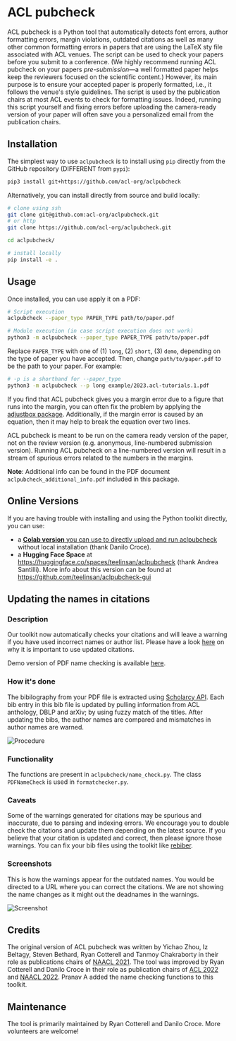 # ACL pubcheck
ACL pubcheck is a Python tool that automatically detects font errors, author formatting errors, margin violations, outdated citations as well as many other common formatting errors in papers that are using the LaTeX sty file associated with ACL venues. The script can be used to check your papers before you submit to a conference. (We highly recommend running ACL pubcheck on your papers *pre-submission*&mdash;a well formatted paper helps keep the reviewers focused on the scientific content.) However, its main purpose is to ensure your accepted paper is properly formatted, i.e., it follows the venue's style guidelines. The script is used by the publication chairs at most ACL events to check for formatting issues. Indeed, running this script yourself and fixing errors before uploading the camera-ready version of your paper will often save you a personalized email from the publication chairs.

## Installation

The simplest way to use `aclpubcheck` is to install using `pip` directly from the GitHub repository (DIFFERENT from `pypi`):

```bash
pip3 install git+https://github.com/acl-org/aclpubcheck
```

Alternatively, you can install directly from source and build locally:
```bash
# clone using ssh
git clone git@github.com:acl-org/aclpubcheck.git
# or http
git clone https://github.com/acl-org/aclpubcheck.git

cd aclpubcheck/

# install locally
pip install -e .
```

## Usage

Once installed, you can use apply it on a PDF:

```bash
# Script execution
aclpubcheck --paper_type PAPER_TYPE path/to/paper.pdf

# Module execution (in case script execution does not work)
python3 -m aclpubcheck --paper_type PAPER_TYPE path/to/paper.pdf
```

Replace `PAPER_TYPE` with one of (1) `long`, (2) `short`, (3) `demo`, depending on the type of paper you have accepted. Then, change `path/to/paper.pdf` to be the path to your paper. For example:

```bash
# -p is a shorthand for --paper_type
python3 -m aclpubcheck --p long example/2023.acl-tutorials.1.pdf
```

If you find that ACL pubcheck gives you a margin error due to a figure that runs into the margin, you can often fix the problem by applying the [adjustbox package](https://ctan.org/pkg/adjustbox?lang=en). Additionally, if the margin error is caused by an equation, then it may help to break the equation over two lines.

ACL pubcheck is meant to be run on the camera ready version of the paper, not on the review version (e.g. anonymous, line-numbered submission version). Running ACL pubcheck on a line-numbered version will result in a stream of spurious errors related to the numbers in the margins.

**Note**: Additional info can be found in the PDF document ``aclpubcheck_additional_info.pdf`` included in this package.

## Online Versions 

If you are having trouble with installing and using the Python toolkit directly, you can use:
- a [**Colab version** you can use to directly upload and run aclpubcheck](https://colab.research.google.com/github/acl-org/aclpubcheck/blob/main/aclpubcheck_online.ipynb) without local installation (thank Danilo Croce).
- a **Hugging Face Space** at https://huggingface.co/spaces/teelinsan/aclpubcheck (thank Andrea Santilli). More info about this version can be found at https://github.com/teelinsan/aclpubcheck-gui

## Updating the names in citations

### Description

Our toolkit now automatically checks your citations and will leave a warning if you have used incorrect names or author list. Please have a look [here](https://2021.naacl.org/blog/name-change-procedure/) on why it is important to use updated citations.

Demo version of PDF name checking is available [here](https://pdf-name-change-checking.herokuapp.com/).

### How it's done

The bibilography from your PDF file is extracted using [Scholarcy API](https://ref.scholarcy.com/api/). Each bib entry in this bib file is updated by pulling information from ACL anthology, DBLP and arXiv; by using fuzzy match of the titles. After updating the bibs, the author names are compared and mismatches in author names are warned.

![Procedure](pdf_image.png)

### Functionality

The functions are present in `aclpubcheck/name_check.py`. The class `PDFNameCheck` is used in `formatchecker.py`.

### Caveats

Some of the warnings generated for citations may be spurious and inaccurate, due to parsing and indexing errors. We encourage you to double check the citations and update them depending on the latest source. If you believe that your citation is updated and correct, then please ignore those warnings. You can fix your bib files using the toolkit like [rebiber](https://github.com/yuchenlin/rebiber).

### Screenshots

This is how the warnings appear for the outdated names. You would be directed to a URL where you can correct the citations. We are not showing the name changes as it might out the deadnames in the warnings.

![Screenshot](screenshot.png)

## Credits
The original version of ACL pubcheck was written by Yichao Zhou, Iz Beltagy, Steven Bethard, Ryan Cotterell and Tanmoy Chakraborty in their role as publications chairs of [NAACL 2021](https://2021.naacl.org/organization/). The tool was improved by Ryan Cotterell and Danilo Croce in their role as publication chairs of [ACL 2022](https://www.2022.aclweb.org/organisers) and [NAACL 2022](https://2022.naacl.org/). Pranav A added the name checking functions to this toolkit.

## Maintenance 
The tool is primarily maintained by Ryan Cotterell and Danilo Croce. More volunteers are welcome!
